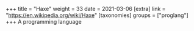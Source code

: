 +++
title = "Haxe"
weight = 33
date = 2021-03-06
[extra]
link = "https://en.wikipedia.org/wiki/Haxe"
[taxonomies]
groups = ["proglang"]
+++
A programming language

